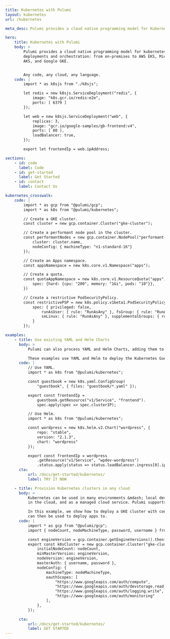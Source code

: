 ```yaml
---
title: Kubernetes with Pulumi
layout: kubernetes
url: /kubernetes

meta_desc: Pulumi provides a cloud native programming model for Kubernetes deployments and orchestration. Any code, any cloud, any app.

hero:
    title: Kubernetes with Pulumi
    body: >
        Pulumi provides a cloud native programming model for kubernetes
        deployments and orchestration: from on-premises to AWS EKS, Microsoft
        AKS, and Google GKE.


        Any code, any cloud, any language.
    code: |
        import * as k8sjs from "./k8sjs";

        let redis = new k8sjs.ServiceDeployment("redis", {
            image: "k8s.gcr.io/redis:e2e",
            ports: [ 6379 ]
        });

        let web = new k8sjs.ServiceDeployment("web", {
            replicas: 3,
            image: "gcr.io/google-samples/gb-frontend:v4",
            ports: [ 80 ],
            loadBalancer: true,
        });

        export let frontendIp = web.ipAddress;

sections:
    - id: code
      label: Code
    - id: get-started
      label: Get Started
    - id: contact
      label: Contact Us

kubernetes_crosswalk:
    code: |
        import * as gcp from "@pulumi/gcp";
        import * as k8s from "@pulumi/kubernetes";

        // Create a GKE cluster.
        const cluster = new gcp.container.Cluster("gke-cluster");

        // Create a performant node pool in the cluster.
        const performantNodes = new gcp.container.NodePool("performant-nodes", {
            cluster: cluster.name,
            nodeConfig: { machineType: "n1-standard-16"}
        });

        // Create an Apps namespace.
        const appsNamespace = new k8s.core.v1.Namespace("apps");

        // Create a quota.
        const quotaAppNamespace = new k8s.core.v1.ResourceQuota("apps", {
            spec: {hard: {cpu: "200", memory: "1Gi", pods: "10"}},
        })

        // Create a restrictive PodSecurityPolicy.
        const restrictivePSP = new k8s.policy.v1beta1.PodSecurityPolicy("restrictive", {
            spec: { privileged: false,
                runAsUser: { rule: "RunAsAny" }, fsGroup: { rule: "RunAsAny" },
                seLinux: { rule: "RunAsAny" }, supplementalGroups: { rule: "RunAsAny" },
            }
        });

examples:
    - title: Use existing YAML and Helm Charts
      body: >
          Pulumi can also process YAML and Helm Charts, adding them to Pulumi programs which unlocks multi-cloud and advanced delivery scenarios.

          These examples use YAML and Helm to deploy the Kubernetes Guestbook app and Wordpress.
      code: |
          // Use YAML.
          import * as k8s from "@pulumi/kubernetes";

          const guestbook = new k8s.yaml.ConfigGroup(
              "guestbook", { files: "guestbook/*.yaml" });

          export const frontendIp =
              guestbook.getResource("v1/Service", "frontend").
              spec.apply(spec => spec.clusterIP);

          // Use Helm.
          import * as k8s from "@pulumi/kubernetes";

          const wordpress = new k8s.helm.v2.Chart("wordpress", {
              repo: "stable",
              version: "2.1.3",
              chart: "wordpress"
          });

          export const frontendIp = wordpress
              .getResource("v1/Service", "wpdev-wordpress")
              .status.apply(status => status.loadBalancer.ingress[0].ip);
      cta:
          url: /docs/get-started/kubernetes/
          label: TRY IT NOW

    - title: Provision Kubernetes clusters in any cloud
      body: >
          Kubernetes can be used in many environments &mdash; local dev, in the data center, self-hosted
          in the cloud, and as a managed cloud service. Pulumi supports all of those options.

          In this example, we show how to deploy a GKE cluster with configurable settings, which
          can then be used to deploy apps to.
      code: |
          import * as gcp from "@pulumi/gcp";
          import { nodeCount, nodeMachineType, password, username } from "./config";

          const engineVersion = gcp.container.getEngineVersions().then(v => v.latestMasterVersion);
          export const k8sCluster = new gcp.container.Cluster("gke-cluster", {
              initialNodeCount: nodeCount,
              minMasterVersion: engineVersion,
              nodeVersion: engineVersion,
              masterAuth: { username, password },
              nodeConfig: {
                  machineType: nodeMachineType,
                  oauthScopes: [
                      "https://www.googleapis.com/auth/compute",
                      "https://www.googleapis.com/auth/devstorage.read_only",
                      "https://www.googleapis.com/auth/logging.write",
                      "https://www.googleapis.com/auth/monitoring"
                  ],
              },
          });

      cta:
          url: /docs/get-started/kubernetes/
          label: GET STARTED
---
```

